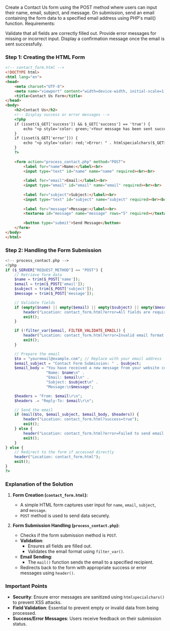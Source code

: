 Create a Contact Us form using the POST method where users can input their name, email, subject, and message.
On submission, send an email containing the form data to a specified email address using PHP's mail() function.
Requirements:

Validate that all fields are correctly filled out.
Provide error messages for missing or incorrect input.
Display a confirmation message once the email is sent successfully.

### **Step 1: Creating the HTML Form**

```html
<!-- contact_form.html -->
<!DOCTYPE html>
<html lang="en">
<head>
    <meta charset="UTF-8">
    <meta name="viewport" content="width=device-width, initial-scale=1.0">
    <title>Contact Us Form</title>
</head>
<body>
    <h2>Contact Us</h2>
    <!-- Display success or error messages -->
    <?php
    if (isset($_GET['success']) && $_GET['success'] == 'true') {
        echo "<p style='color: green;'>Your message has been sent successfully!</p>";
    }
    if (isset($_GET['error'])) {
        echo "<p style='color: red;'>Error: " . htmlspecialchars($_GET['error']) . "</p>";
    }
    ?>
    
    <form action="process_contact.php" method="POST">
        <label for="name">Name:</label><br>
        <input type="text" id="name" name="name" required><br><br>
        
        <label for="email">Email:</label><br>
        <input type="email" id="email" name="email" required><br><br>
        
        <label for="subject">Subject:</label><br>
        <input type="text" id="subject" name="subject" required><br><br>
        
        <label for="message">Message:</label><br>
        <textarea id="message" name="message" rows="5" required></textarea><br><br>
        
        <button type="submit">Send Message</button>
    </form>
</body>
</html>
```

### **Step 2: Handling the Form Submission**

```php
<!-- process_contact.php -->
<?php
if ($_SERVER["REQUEST_METHOD"] == "POST") {
    // Retrieve form data
    $name = trim($_POST['name']);
    $email = trim($_POST['email']);
    $subject = trim($_POST['subject']);
    $message = trim($_POST['message']);

    // Validate fields
    if (empty($name) || empty($email) || empty($subject) || empty($message)) {
        header("Location: contact_form.html?error=All fields are required.");
        exit();
    }

    if (!filter_var($email, FILTER_VALIDATE_EMAIL)) {
        header("Location: contact_form.html?error=Invalid email format.");
        exit();
    }

    // Prepare the email
    $to = "youremail@example.com"; // Replace with your email address
    $email_subject = "Contact Form Submission: " . $subject;
    $email_body = "You have received a new message from your website contact form.\n\n" .
                  "Name: $name\n" .
                  "Email: $email\n" .
                  "Subject: $subject\n" .
                  "Message:\n$message";

    $headers = "From: $email\r\n";
    $headers .= "Reply-To: $email\r\n";

    // Send the email
    if (mail($to, $email_subject, $email_body, $headers)) {
        header("Location: contact_form.html?success=true");
        exit();
    } else {
        header("Location: contact_form.html?error=Failed to send email.");
        exit();
    }
} else {
    // Redirect to the form if accessed directly
    header("Location: contact_form.html");
    exit();
}
?>
```

### **Explanation of the Solution**

1. **Form Creation (`contact_form.html`):**
   - A simple HTML form captures user input for `name`, `email`, `subject`, and `message`.
   - `POST` method is used to send data securely.

2. **Form Submission Handling (`process_contact.php`):**
   - Checks if the form submission method is `POST`.
   - **Validation**:
     - Ensures all fields are filled out.
     - Validates the email format using `filter_var()`.
   - **Email Sending**:
     - The `mail()` function sends the email to a specified recipient.
   - Redirects back to the form with appropriate success or error messages using `header()`.

### **Important Points**

- **Security**: Ensure error messages are sanitized using `htmlspecialchars()` to prevent XSS attacks.
- **Field Validation**: Essential to prevent empty or invalid data from being processed.
- **Success/Error Messages**: Users receive feedback on their submission status.


